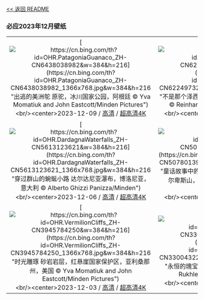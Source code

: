 [<< 返回 README](../../README.md)
### 必应2023年12月壁纸
||||
|:---:|:---:|:---:|
|[![https://cn.bing.com/th?id=OHR.PatagoniaGuanaco_ZH-CN6438038982&w=384&h=216](https://cn.bing.com/th?id=OHR.PatagoniaGuanaco_ZH-CN6438038982_1366x768.jpg&w=384&h=216 "出逃的美洲鸵&#10;原驼，冰川国家公园，阿根廷&#10;© Yva Momatiuk and John Eastcott/Minden Pictures")](https://cn.bing.com/search?q=%e5%8e%9f%e9%a9%bc&form=hpcapt&mkt=zh-cn&filters=HpDate:"20231208_1600")<br/><center>2023-12-09 / [高清](https://cn.bing.com/th?id=OHR.PatagoniaGuanaco_ZH-CN6438038982_1920x1200.jpg&w=1920&h=1200) / [超高清4K](https://cn.bing.com/th?id=OHR.PatagoniaGuanaco_ZH-CN6438038982_UHD.jpg&w=3840&h=2160)<center/>|[![https://cn.bing.com/th?id=OHR.JerseyIsland_ZH-CN6224973235&w=384&h=216](https://cn.bing.com/th?id=OHR.JerseyIsland_ZH-CN6224973235_1366x768.jpg&w=384&h=216 "不是那个泽西海岸!&#10;拉罗克港，圣克莱门特，泽西岛&#10;© Reinhard Schmid/Huber/eStock Photo")](https://cn.bing.com/search?q=%e6%b3%bd%e8%a5%bf%e5%b2%9b&form=hpcapt&mkt=zh-cn&filters=HpDate:"20231207_1600")<br/><center>2023-12-08 / [高清](https://cn.bing.com/th?id=OHR.JerseyIsland_ZH-CN6224973235_1920x1200.jpg&w=1920&h=1200) / [超高清4K](https://cn.bing.com/th?id=OHR.JerseyIsland_ZH-CN6224973235_UHD.jpg&w=3840&h=2160)<center/>|[![https://cn.bing.com/th?id=OHR.GrandCanyonVerdon_ZH-CN6025902720&w=384&h=216](https://cn.bing.com/th?id=OHR.GrandCanyonVerdon_ZH-CN6025902720_1366x768.jpg&w=384&h=216 "欧洲大峡谷&#10;韦尔东峡谷的雾蒙蒙的早晨，普罗旺斯-阿尔卑斯-蓝色海岸大区，法国&#10;© Hemis/Alamy")](https://cn.bing.com/search?q=%e9%9f%a6%e5%b0%94%e4%b8%9c%e5%b3%a1%e8%b0%b7&form=hpcapt&mkt=zh-cn&filters=HpDate:"20231206_1600")<br/><center>2023-12-07 / [高清](https://cn.bing.com/th?id=OHR.GrandCanyonVerdon_ZH-CN6025902720_1920x1200.jpg&w=1920&h=1200) / [超高清4K](https://cn.bing.com/th?id=OHR.GrandCanyonVerdon_ZH-CN6025902720_UHD.jpg&w=3840&h=2160)<center/>|
|[![https://cn.bing.com/th?id=OHR.DardagnaWaterfalls_ZH-CN5613123621&w=384&h=216](https://cn.bing.com/th?id=OHR.DardagnaWaterfalls_ZH-CN5613123621_1366x768.jpg&w=384&h=216 "穿过群山的蜿蜒小路&#10;达尔达尼亚瀑布，博洛尼亚，意大利&#10;© Alberto Ghizzi Panizza/Minden")](https://cn.bing.com/search?q=%e5%8d%9a%e6%b4%9b%e5%b0%bc%e4%ba%9a&form=hpcapt&mkt=zh-cn&filters=HpDate:"20231205_1600")<br/><center>2023-12-06 / [高清](https://cn.bing.com/th?id=OHR.DardagnaWaterfalls_ZH-CN5613123621_1920x1200.jpg&w=1920&h=1200) / [超高清4K](https://cn.bing.com/th?id=OHR.DardagnaWaterfalls_ZH-CN5613123621_UHD.jpg&w=3840&h=2160)<center/>|[![https://cn.bing.com/th?id=OHR.AlpsCastles_ZH-CN5078013932&w=384&h=216](https://cn.bing.com/th?id=OHR.AlpsCastles_ZH-CN5078013932_1366x768.jpg&w=384&h=216 "童话故事中的场景&#10;天鹅堡和旧天鹅堡，巴伐利亚阿尔卑斯山，德国&#10;© Harald Nachtmann/Getty Images")](https://cn.bing.com/search?q=%e6%96%b0%e5%a4%a9%e9%b9%85%e5%a0%a1%e5%92%8c%e6%97%a7%e5%a4%a9%e9%b9%85%e5%a0%a1&form=hpcapt&mkt=zh-cn&filters=HpDate:"20231204_1600")<br/><center>2023-12-05 / [高清](https://cn.bing.com/th?id=OHR.AlpsCastles_ZH-CN5078013932_1920x1200.jpg&w=1920&h=1200) / [超高清4K](https://cn.bing.com/th?id=OHR.AlpsCastles_ZH-CN5078013932_UHD.jpg&w=3840&h=2160)<center/>|[![https://cn.bing.com/th?id=OHR.CheetahDay_ZH-CN5114530695&w=384&h=216](https://cn.bing.com/th?id=OHR.CheetahDay_ZH-CN5114530695_1366x768.jpg&w=384&h=216 "机敏可爱的捕猎高手&#10;一只猎豹妈妈和她的幼崽，马赛马拉国家保护区，肯尼亚&#10;© Scott Davis/Tandem Stills + Motion")](https://cn.bing.com/search?q=%e7%8c%8e%e8%b1%b9&form=hpcapt&mkt=zh-cn&filters=HpDate:"20231203_1600")<br/><center>2023-12-04 / [高清](https://cn.bing.com/th?id=OHR.CheetahDay_ZH-CN5114530695_1920x1200.jpg&w=1920&h=1200) / [超高清4K](https://cn.bing.com/th?id=OHR.CheetahDay_ZH-CN5114530695_UHD.jpg&w=3840&h=2160)<center/>|
|[![https://cn.bing.com/th?id=OHR.VermilionCliffs_ZH-CN3945784250&w=384&h=216](https://cn.bing.com/th?id=OHR.VermilionCliffs_ZH-CN3945784250_1366x768.jpg&w=384&h=216 "时光雕琢&#10;砂岩岩层，红悬崖国家保护区，亚利桑那州，美国&#10;© Yva Momatiuk and John Eastcott/Minden Pictures")](https://cn.bing.com/search?q=%e7%ba%a2%e6%82%ac%e5%b4%96%e5%9b%bd%e5%ae%b6%e4%bf%9d%e6%8a%a4%e5%8c%ba&form=hpcapt&mkt=zh-cn&filters=HpDate:"20231202_1600")<br/><center>2023-12-03 / [高清](https://cn.bing.com/th?id=OHR.VermilionCliffs_ZH-CN3945784250_1920x1200.jpg&w=1920&h=1200) / [超高清4K](https://cn.bing.com/th?id=OHR.VermilionCliffs_ZH-CN3945784250_UHD.jpg&w=3840&h=2160)<center/>|[![https://cn.bing.com/th?id=OHR.GwaliorFortMP_ZH-CN3300432281&w=384&h=216](https://cn.bing.com/th?id=OHR.GwaliorFortMP_ZH-CN3300432281_1366x768.jpg&w=384&h=216 "永恒的瑰宝&#10;瓜廖尔堡，中央邦，印度&#10;© Dmitry Rukhlenko-Photos of India/Alamy")](https://cn.bing.com/search?q=%e7%93%9c%e5%bb%96%e5%b0%94%e5%a0%a1+%e4%b8%ad%e5%a4%ae%e9%82%a6&form=hpcapt&mkt=zh-cn&filters=HpDate:"20231201_1600")<br/><center>2023-12-02 / [高清](https://cn.bing.com/th?id=OHR.GwaliorFortMP_ZH-CN3300432281_1920x1200.jpg&w=1920&h=1200) / [超高清4K](https://cn.bing.com/th?id=OHR.GwaliorFortMP_ZH-CN3300432281_UHD.jpg&w=3840&h=2160)<center/>|[![https://cn.bing.com/th?id=OHR.IcebergAntarctica_ZH-CN2053356825&w=384&h=216](https://cn.bing.com/th?id=OHR.IcebergAntarctica_ZH-CN2053356825_1366x768.jpg&w=384&h=216 "为最酷的地方欢呼！&#10;罗斯海的冰山，南极洲&#10;© Michel Roggo/Minden Pictures")](https://cn.bing.com/search?q=%e7%bd%97%e6%96%af%e6%b5%b7&form=hpcapt&mkt=zh-cn&filters=HpDate:"20231130_1600")<br/><center>2023-12-01 / [高清](https://cn.bing.com/th?id=OHR.IcebergAntarctica_ZH-CN2053356825_1920x1200.jpg&w=1920&h=1200) / [超高清4K](https://cn.bing.com/th?id=OHR.IcebergAntarctica_ZH-CN2053356825_UHD.jpg&w=3840&h=2160)<center/>|
